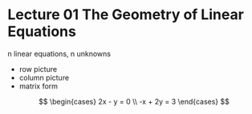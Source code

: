 # Lecture 01 The Geometry of Linear Equations

n linear equations, n unknowns
- row picture
- column picture
- matrix form

$$
\begin{cases}
2x - y = 0 \\
-x + 2y = 3
\end{cases}
$$

